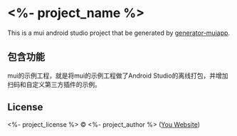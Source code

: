 # <%- project_name %>
This is a mui android studio project that be generated by [generator-muiapp](https://github.com/bluesky4485/generator-muiapp).

## 包含功能
mui的示例工程，就是将mui的示例工程做了Android Studio的离线打包，并增加扫码和自定义第三方插件的示例。

## License
<%- project_license %> © <%- project_author %> ([You Website](http://))